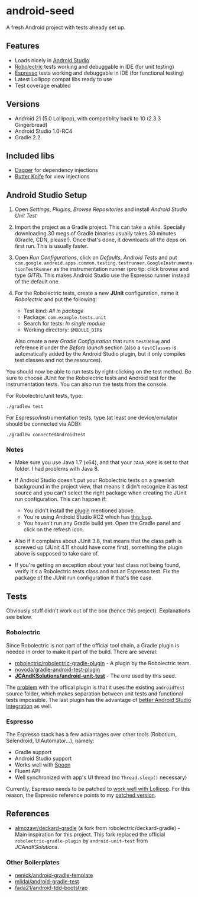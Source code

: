 # android-seed

A fresh Android project with tests already set up.


## Features

- Loads nicely in [Android Studio][android-studio]
- [Robolectric][robolectric] tests working and debuggable in IDE (for unit testing)
- [Espresso][espresso] tests working and debuggable in IDE (for functional testing)
- Latest Lollipop compat libs ready to use
- Test coverage enabled


## Versions

- Android 21 (5.0 Lollipop), with compatiblity back to 10 (2.3.3 Gingerbread)
- Android Studio 1.0-RC4
- Gradle 2.2


## Included libs

- [Dagger][dagger] for dependency injections
- [Butter Knife][butterknife] for view injections


## Android Studio Setup

1. Open *Settings*, *Plugins*, *Browse Repositories* and install *Android Studio Unit Test*
2. Import the project as a Gradle project. This can take a while. Specially downloading 30 megs of
   Gradle binaries usually takes 30 minutes (Gradle, CDN, please!). Once that's done, it downloads
   all the deps on first run. This is usually faster.
3. Open *Run Configurations*, click on *Defaults*, *Android Tests* and put `com.google.android.apps.common.testing.testrunner.GoogleInstrumentationTestRunner`
   as the instrumentation runner (pro tip: click browse and type *GITR*). This makes Android Studio
   use the Espresso runner instead of the default one.
4. For the Robolectric tests, create a new **JUnit** configuration, name it *Robolectric* and put the
   following:

   - Test kind: *All in package*
   - Package: `com.example.tests.unit`
   - Search for tests: *In single module*
   - Working directory: `$MODULE_DIR$`

   Also create a new *Gradle Configuration* that runs `testDebug` and reference it under the *Before
   launch* section (also a `testClasses` is automatically added by the Android Studio plugin, but it
   only compiles test classes and not the resources).

You should now be able to run tests by right-clicking on the test method. Be sure to choose JUnit
for the Robolectric tests and Android test for the instrumentation tests. You can also run the tests
from the console.

For Robolectric/unit tests, type:

	./gradlew test

For Espresso/instrumentation tests, type (at least one device/emulator should be connected via ADB):

	./gradlew connectedAndroidTest

### Notes

- Make sure you use Java 1.7 (x64), and that your `JAVA_HOME` is set to that folder. I had problems
  with Java 8.
- If Android Studio doesn't put your Robolectric tests on a greenish background in the project view,
  that means it didn't recognize it as test source and you can't select the right package when
  creating the JUnit run configuration. This can happen if:

    - You didn't install the [plugin][android-studio-unit-test-plugin] mentioned above.
    - You're using Android Studio RC2 which has [this bug][android-studio-bug].
    - You haven't run any Gradle build yet. Open the Gradle panel and click on the refresh icon.

- Also if it complains about JUnit 3.8, that means that the class path is screwed up (JUnit 4.11
  should have come first), something the plugin above is supposed to take care of.
- If you're getting an exception about your test class not being found, verify it's a Robolectric
  tests class and not an Espresso test. Fix the package of the JUnit run configuration if that's the
  case.

## Tests

Obviously stuff didn't work out of the box (hence this project). Explanations see below.

### Robolectric

Since Robolectric is not part of the official tool chain, a Gradle plugin is
needed in order to make it part of the build. There are several:

- [robolectric/robolectric-gradle-plugin](https://github.com/robolectric/robolectric-gradle-plugin) -
  A plugin by the Robolectric team.
- [novoda/gradle-android-test-plugin](https://github.com/novoda/gradle-android-test-plugin)
- **[JCAndKSolutions/android-unit-test](https://github.com/JCAndKSolutions/android-unit-test)** -
  The one used by this seed.

The [problem](https://github.com/robolectric/robolectric-gradle-plugin/issues/107)
with the offical plugin is that it uses the existing `androidTest` source
folder, which makes separation between unit tests and functional tests
impossible. The last plugin has the advantage of [better Android Studio
Integration][android-studio-unit-test-plugin] as well.

### Espresso

The Espresso stack has a few advantages over other tools (Robotium, Selendroid, UIAutomator...),
namely:

- Gradle support
- Android Studio support
- Works well with [Spoon](http://square.github.io/spoon/)
- Fluent API
- Well synchronized with app's UI thread (no `Thread.sleep()` necessary)

Currently, Espresso needs to be patched to [work well with Lollipop](https://code.google.com/p/android-test-kit/issues/detail?id=84).
For this reason, the Espresso reference points to my [patched version](https://github.com/freezy/double-espresso).


## References

- [almozavr/deckard-gradle](https://github.com/almozavr/deckard-gradle) (a fork
  from robolectric/deckard-gradle) - Main inspiration for this project. This
  fork replaced the official `robolectric-gradle-plugin` by `android-unit-test`
  from *JCAndKSolutions*.

### Other Boilerplates

- [nenick/android-gradle-template](https://github.com/nenick/android-gradle-template)
- [mlidal/android-gradle-test](https://github.com/mlidal/android-gradle-test)
- [fada21/android-tdd-bootstrap](https://github.com/fada21/android-tdd-bootstrap)

[android-studio]: http://tools.android.com/download/studio/canary/latest
[robolectric]: http://robolectric.org/
[espresso]: https://code.google.com/p/android-test-kit/wiki/Espresso
[dagger]: http://square.github.io/dagger/
[butterknife]: http://jakewharton.github.io/butterknife/
[android-studio-unit-test-plugin]: https://github.com/evant/android-studio-unit-test-plugin
[android-studio-bug]: https://code.google.com/p/android/issues/detail?id=81364
